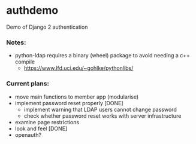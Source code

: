 # authdemo
Demo of Django 2 authentication

### Notes:

* python-ldap requires a binary (wheel) package to avoid needing a c++ compile
  * https://www.lfd.uci.edu/~gohlke/pythonlibs/

### Current plans:
* move main functions to member app (modularise)
* implement password reset properly [DONE]
  * implement warning that LDAP users cannot change password
  * check whether password reset works with server infrastructure
* examine page restrictions
* look and feel [DONE]
* openauth?


